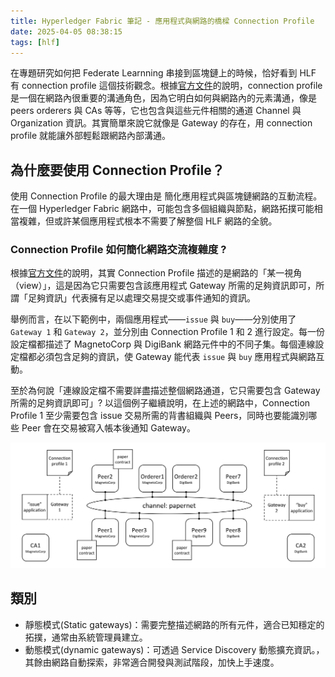 ```yaml
---
title: Hyperledger Fabric 筆記 - 應用程式與網路的橋樑 Connection Profile 
date: 2025-04-05 08:38:15
tags: [hlf]
---
```


在專題研究如何把 Federate Learnning 串接到區塊鏈上的時候，恰好看到 HLF 有 connection profile 這個技術觀念。根據[官方文件](https://hyperledger-fabric.readthedocs.io/en/release-2.2/developapps/connectionprofile.html#scenario)的說明，connection profile 是一個在網路內很重要的溝通角色，因為它明白如何與網路內的元素溝通，像是 peers orderers 與 CAs 等等，它也包含與這些元件相關的通道 Channel 與 Organization 資訊。其實簡單來說它就像是 Gateway 的存在，用 connection profile 就能讓外部輕鬆跟網路內部溝通。


## 為什麼要使用 Connection Profile？
使用 Connection Profile 的最大理由是 簡化應用程式與區塊鏈網路的互動流程。在一個 Hyperledger Fabric 網路中，可能包含多個組織與節點，網路拓撲可能相當複雜，但或許某個應用程式根本不需要了解整個 HLF 網路的全貌。

### Connection Profile 如何簡化網路交流複雜度 ?
根據[官方文件](https://hyperledger-fabric.readthedocs.io/en/release-2.2/developapps/connectionprofile.html#scenario)的說明，其實 Connection Profile 描述的是網路的「某一視角（view）」，這是因為它只需要包含該應用程式 Gateway 所需的足夠資訊即可，所謂「足夠資訊」代表擁有足以處理交易提交或事件通知的資訊。

舉例而言，在以下範例中，兩個應用程式——`issue` 與 `buy`——分別使用了 `Gateway 1` 和 `Gateway 2`，並分別由 Connection Profile 1 和 2 進行設定。每一份設定檔都描述了 MagnetoCorp 與 DigiBank 網路元件中的不同子集。每個連線設定檔都必須包含足夠的資訊，使 Gateway 能代表 `issue` 與 `buy` 應用程式與網路互動。

至於為何說「連線設定檔不需要詳盡描述整個網路通道，它只需要包含 Gateway 所需的足夠資訊即可」? 以這個例子繼續說明，在上述的網路中，Connection Profile 1 至少需要包含 issue 交易所需的背書組織與 Peers，同時也要能識別哪些 Peer 會在交易被寫入帳本後通知 Gateway。

![alt text](images/HLF/img1.png)

## 類別
- 靜態模式(Static gateways)：需要完整描述網路的所有元件，適合已知穩定的拓撲，通常由系統管理員建立。
- 動態模式(dynamic gateways)：可透過 Service Discovery 動態擴充資訊。，其餘由網路自動探索，非常適合開發與測試階段，加快上手速度。